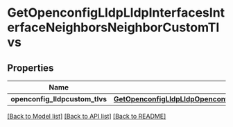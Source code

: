 # GetOpenconfigLldpLldpInterfacesInterfaceNeighborsNeighborCustomTlvs

## Properties
Name | Type | Description | Notes
------------ | ------------- | ------------- | -------------
**openconfig_lldpcustom_tlvs** | [**GetOpenconfigLldpLldpOpenconfiglldplldpInterfacesNeighborsCustomtlvs**](GetOpenconfigLldpLldpOpenconfiglldplldpInterfacesNeighborsCustomtlvs.md) |  | [optional] 

[[Back to Model list]](../README.md#documentation-for-models) [[Back to API list]](../README.md#documentation-for-api-endpoints) [[Back to README]](../README.md)


